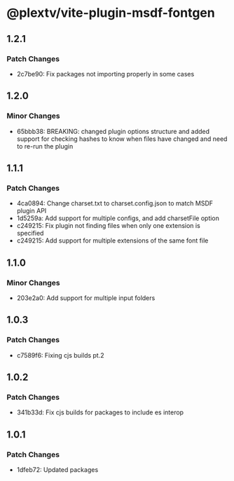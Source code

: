 # @plextv/vite-plugin-msdf-fontgen

## 1.2.1

### Patch Changes

- 2c7be90: Fix packages not importing properly in some cases

## 1.2.0

### Minor Changes

- 65bbb38: BREAKING: changed plugin options structure and added support for checking hashes to know when files have changed and need to re-run the plugin

## 1.1.1

### Patch Changes

- 4ca0894: Change charset.txt to charset.config.json to match MSDF plugin API
- 1d5259a: Add support for multiple configs, and add charsetFile option
- c249215: Fix plugin not finding files when only one extension is specified
- c249215: Add support for multiple extensions of the same font file

## 1.1.0

### Minor Changes

- 203e2a0: Add support for multiple input folders

## 1.0.3

### Patch Changes

- c7589f6: Fixing cjs builds pt.2

## 1.0.2

### Patch Changes

- 341b33d: Fix cjs builds for packages to include es interop

## 1.0.1

### Patch Changes

- 1dfeb72: Updated packages
